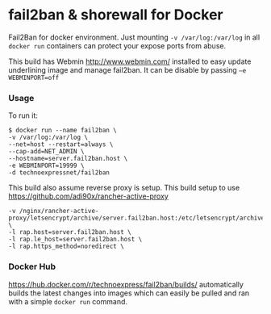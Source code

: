 # fail2ban & shorewall for Docker

Fail2Ban for docker environment. 
Just mounting `-v /var/log:/var/log` in all `docker run` containers can protect your expose ports from abuse.

This build has Webmin http://www.webmin.com/ installed to easy update underlining image and manage fail2ban. 
It can be disable by passing `–e WEBMINPORT=off`

### Usage
To run it:
```
$ docker run --name fail2ban \
-v /var/log:/var/log \
--net=host --restart=always \
--cap-add=NET_ADMIN \
--hostname=server.fail2ban.host \
-e WEBMINPORT=19999 \
-d technoexpressnet/fail2ban
```

This build also assume reverse proxy is setup. 
This build setup to use https://github.com/adi90x/rancher-active-proxy
```
-v /nginx/rancher-active-proxy/letsencrypt/archive/server.fail2ban.host:/etc/letsencrypt/archive/server.fail2ban.host \
-l rap.host=server.fail2ban.host \
-l rap.le_host=server.fail2ban.host \
-l rap.https_method=noredirect \
```

### Docker Hub
https://hub.docker.com/r/technoexpress/fail2ban/builds/ automatically builds the latest changes into images which can easily be pulled and ran with a simple `docker run` command. 
